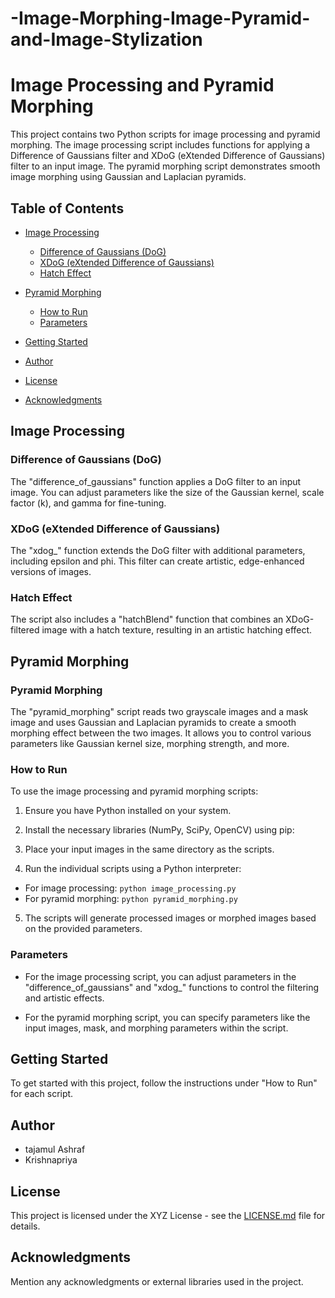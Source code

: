 # -Image-Morphing-Image-Pyramid-and-Image-Stylization

# Image Processing and Pyramid Morphing

This project contains two Python scripts for image processing and pyramid morphing. The image processing script includes functions for applying a Difference of Gaussians filter and XDoG (eXtended Difference of Gaussians) filter to an input image. The pyramid morphing script demonstrates smooth image morphing using Gaussian and Laplacian pyramids.

## Table of Contents

- [Image Processing](#image-processing)
  - [Difference of Gaussians (DoG)](#difference-of-gaussians-dog)
  - [XDoG (eXtended Difference of Gaussians)](#xdog-extended-difference-of-gaussians)
  - [Hatch Effect](#hatch-effect)

- [Pyramid Morphing](#pyramid-morphing)
  - [How to Run](#how-to-run)
  - [Parameters](#parameters)

- [Getting Started](#getting-started)
- [Author](#author)
- [License](#license)
- [Acknowledgments](#acknowledgments)

## Image Processing

### Difference of Gaussians (DoG)

The "difference_of_gaussians" function applies a DoG filter to an input image. You can adjust parameters like the size of the Gaussian kernel, scale factor (k), and gamma for fine-tuning.

### XDoG (eXtended Difference of Gaussians)

The "xdog_" function extends the DoG filter with additional parameters, including epsilon and phi. This filter can create artistic, edge-enhanced versions of images.

### Hatch Effect

The script also includes a "hatchBlend" function that combines an XDoG-filtered image with a hatch texture, resulting in an artistic hatching effect.

## Pyramid Morphing

### Pyramid Morphing

The "pyramid_morphing" script reads two grayscale images and a mask image and uses Gaussian and Laplacian pyramids to create a smooth morphing effect between the two images. It allows you to control various parameters like Gaussian kernel size, morphing strength, and more.

### How to Run

To use the image processing and pyramid morphing scripts:

1. Ensure you have Python installed on your system.

2. Install the necessary libraries (NumPy, SciPy, OpenCV) using pip:



3. Place your input images in the same directory as the scripts.

4. Run the individual scripts using a Python interpreter:
- For image processing: `python image_processing.py`
- For pyramid morphing: `python pyramid_morphing.py`

5. The scripts will generate processed images or morphed images based on the provided parameters.

### Parameters

- For the image processing script, you can adjust parameters in the "difference_of_gaussians" and "xdog_" functions to control the filtering and artistic effects.

- For the pyramid morphing script, you can specify parameters like the input images, mask, and morphing parameters within the script.

## Getting Started

To get started with this project, follow the instructions under "How to Run" for each script.

## Author

- tajamul Ashraf
- Krishnapriya 

## License

This project is licensed under the XYZ License - see the [LICENSE.md](LICENSE.md) file for details.

## Acknowledgments

Mention any acknowledgments or external libraries used in the project.
